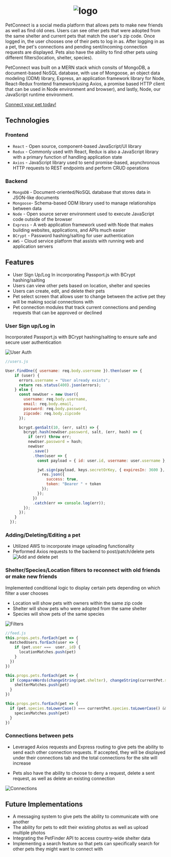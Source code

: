 # <div align="center">![logo](https://i.imgur.com/JMN2Vub.png)</div>

PetConnect is a social media platform that allows pets to make new friends as well as find old ones. Users can see other pets that were adopted from the same shelter and current pets that match the user's zip code. Once logged in, the user chooses one of their pets to log in as. After logging in as a pet, the pet's connections and pending sent/incoming connection requests are displayed. Pets also have the ability to find other pets using different filters(location, shelter, species). 

PetConnect was built on a MERN stack which consits of MongoDB, a document-based NoSQL database, with use of Mongoose, an object data modeling (ODM) library, Express, an application framework library for Node, React-Redux frontend framework(using Axios, a promise based HTTP client that can be used in Node environment and browser), and lastly, Node, our JavaScript runtime environment.

[Connect your pet today!](http://pet-connect-app.herokuapp.com/)

## Technologies

### Frontend
* `React` - Open source, component-based JavaScript/UI library
* `Redux` - Commonly used with React, Redux is also a JavaScript library with a primary function of handling application state
* `Axios` - JavaScript library used to send promise-based, asynchronous HTTP requests to REST endpoints and perform CRUD operations

### Backend
* `MongoDB` - Document-oriented/NoSQL database that stores data in JSON-like documents
* `Mongoose`- Schema-based ODM library used to manage relationships between data
* `Node` - Open source server environment used to execute JavaScript code outside of the browser
* `Express` -  A web application framework used with Node that makes building websites, applications, and APIs much easier
* `BCrypt` - Password hashing/salting for user authentication
* `AWS` - Cloud service platform that assists with running web and application servers


## Features
* User Sign Up/Log In incorporating Passport.js with BCrypt hashing/salting
* Users can view other pets based on location, shelter and species
* Users can create, edit, and delete their pets
* Pet select screen that allows user to change between the active pet they will be making social connections with
* Pet connection modules that track current connections and pending requests that can be approved or declined

### User Sign up/Log in
Incorporated Passport.js with BCrypt hashing/salting to ensure safe and secure user authentication

![User Auth](https://media.giphy.com/media/EXsGDj1U0BI12QM5Zn/source.gif)

```javascript
//users.js

User.findOne({ username: req.body.username }).then(user => {
    if (user) {
      errors.username = "User already exists";
      return res.status(400).json(errors);
    } else {
      const newUser = new User({
        username: req.body.username,
        email: req.body.email,
        password: req.body.password,
        zipcode: req.body.zipcode
      });

      bcrypt.genSalt(10, (err, salt) => {
        bcrypt.hash(newUser.password, salt, (err, hash) => {
          if (err) throw err;
          newUser.password = hash;
          newUser
            .save()
            .then(user => {
              const payload = { id: user.id, username: user.username };

              jwt.sign(payload, keys.secretOrKey, { expiresIn: 3600 }, (err, token) => {
                res.json({
                  success: true,
                  token: "Bearer " + token
                });
              });
            })
            .catch(err => console.log(err));
        });
      });
    }
  });
```

### Adding/Deleting/Editing a pet
 - Utilized AWS to incorporate image uploading functionality
 - Performed Axios requests to the backend to post/patch/delete pets
![Add and delete pet](https://media.giphy.com/media/CnPgEYrWCtc0f9M3Cr/source.gif)





### Shelter/Species/Location filters to reconnect with old friends or make new friends
Implemented conditional logic to display certain pets depending on which filter a user chooses
 - Location will show pets with owners within the same zip code
 - Shelter will show pets who were adopted from the same shelter
 - Species will show pets of the same species

![Filters](https://media.giphy.com/media/icTuO2eVG2J6jDSs8U/source.gif)
```javascript
//feed.js
this.props.pets.forEach(pet => {
  matchedUsers.forEach(user => {
    if (pet.user ===  user._id) {
      locationMatches.push(pet)
    }
  })
})

this.props.pets.forEach(pet => {
  if (compareWords(changeString(pet.shelter), changeString(currentPet.shelter)) && pet._id !== currentPet._id) {
    shelterMatches.push(pet)
  }
})

this.props.pets.forEach(pet => {
  if (pet.species.toLowerCase() === currentPet.species.toLowerCase() && pet._id !== currentPet._id) {
    speciesMatches.push(pet)
  }
})
```

### Connections between pets
 - Leveraged Axios requests and Express routing to give pets the ability to send each other connection requests. If accepted, they will be displayed under their connections tab and the total connections for the site will increase

 - Pets also have the ability to choose to deny a request, delete a sent request, as well as delete an existing connection

![Connections](https://media.giphy.com/media/bmex9QrcEc7RU6oo0A/source.gif)

## Future Implementations
 - A messaging system to give pets the ability to communicate with one another
 - The ability for pets to edit their existing photos as well as upload multiple photos
 - Integrating the PetFinder API to access country-wide shelter data 
 - Implementing a search feature so that pets can specifically search for other pets they might want to connect with
